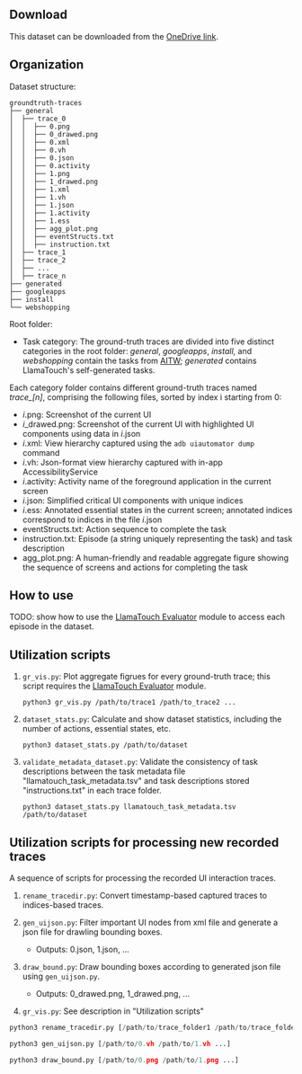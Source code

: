 ## Download

This dataset can be downloaded from the [OneDrive link](https://bupteducn-my.sharepoint.com/:u:/g/personal/li_zhang_bupt_edu_cn/EXc8h9pOcRtAlak7UZut3rMBhwqANJWz-Nc3u1vSb01hZA?e=JUlrpN).

## Organization

Dataset structure:

```
groundtruth-traces
├── general
│  ├── trace_0
│  │  ├── 0.png
│  │  ├── 0_drawed.png
│  │  ├── 0.xml
│  │  ├── 0.vh
│  │  ├── 0.json
│  │  ├── 0.activity
│  │  ├── 1.png
│  │  ├── 1_drawed.png
│  │  ├── 1.xml
│  │  ├── 1.vh
│  │  ├── 1.json
│  │  ├── 1.activity
│  │  ├── 1.ess
│  │  ├── agg_plot.png
│  │  ├── eventStructs.txt
│  │  ├── instruction.txt
│  ├── trace_1
│  ├── trace_2
│  ├── ...
│  ├── trace_n
├── generated
├── googleapps
├── install
└── webshopping
```

Root folder:

- Task category: The ground-truth traces are divided into five distinct categories in the root folder: 
*general*, *googleapps*, *install*, and *webshopping* contain the tasks from [AITW](https://arxiv.org/abs/2307.10088); *generated* contains LlamaTouch's self-generated tasks.

Each category folder contains different ground-truth traces named *trace_[n]*, comprising the following files, sorted by index i starting from 0:

- *i*.png: Screenshot of the current UI
- *i*_drawed.png: Screenshot of the current UI with highlighted UI components using data in *i*.json
- *i*.xml: View hierarchy captured using the `adb uiautomator dump` command
- *i*.vh: Json-format view hierarchy captured with in-app AccessibilityService
- *i*.activity: Activity name of the foreground application in the current screen
- *i*.json: Simplified critical UI components with unique indices
- *i*.ess: Annotated essential states in the current screen; annotated indices correspond to indices in the file *i*.json
- eventStructs.txt: Action sequence to complete the task
- instruction.txt: Episode (a string uniquely representing the task) and task description
- agg_plot.png: A human-friendly and readable aggregate figure showing the sequence of screens and actions for completing the task


## How to use

TODO: show how to use the [LlamaTouch Evaluator](https://github.com/LlamaTouch/Evaluator) module to access each episode in the dataset.

## Utilization scripts

1. `gr_vis.py`: Plot aggregate figrues for every ground-truth trace; this script requires the [LlamaTouch Evaluator](https:/github.com/LlamaTouch/Evaluator) module.

    ```
    python3 gr_vis.py /path/to/trace1 /path/to_trace2 ...
    ```

2. `dataset_stats.py`: Calculate and show dataset statistics, including the number of actions, essential states, etc.

    ```
    python3 dataset_stats.py /path/to/dataset
    ```

3. `validate_metadata_dataset.py`: Validate the consistency of task descriptions between the task metadata file "llamatouch_task_metadata.tsv" and task descriptions stored "instructions.txt" in each trace folder.

    ```
    python3 dataset_stats.py llamatouch_task_metadata.tsv /path/to/dataset
    ```

## Utilization scripts for processing new recorded traces

A sequence of scripts for processing the recorded UI interaction traces.

1. `rename_tracedir.py`: Convert timestamp-based captured traces to indices-based traces.

2. `gen_uijson.py`: Filter important UI nodes from xml file and generate a json file for drawling bounding boxes.
    - Outputs: 0.json, 1.json, ...

3. `draw_bound.py`: Draw bounding boxes according to generated json file using `gen_uijson.py`.
    - Outputs: 0_drawed.png, 1_drawed.png, ...

4. `gr_vis.py`: See description in "Utilization scripts"

```python
python3 rename_tracedir.py [/path/to/trace_folder1 /path/to/trace_folder2 ...]

python3 gen_uijson.py [/path/to/0.vh /path/to/1.vh ...]

python3 draw_bound.py [/path/to/0.png /path/to/1.png ...]
```

